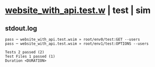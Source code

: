 # [website_with_api.test.w](../../../../../examples/tests/valid/website_with_api.test.w) | test | sim

## stdout.log
```log
pass ─ website_with_api.test.wsim » root/env0/test:GET --users    
pass ─ website_with_api.test.wsim » root/env1/test:OPTIONS --users
 
Tests 2 passed (2)
Test Files 1 passed (1)
Duration <DURATION>
```


